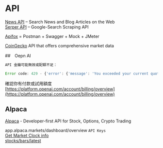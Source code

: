 # API

[News API](https://newsapi.org/) – Search News and Blog Articles on the Web  
[Serper API](https://serper.dev/) –  Google-Search Scraping API  

[Apifox](https://www.apifox.cn/)  = Postman + Swagger + Mock + JMeter  

[CoinGecko](https://docs.coingecko.com/reference/introduction) API  that offers comprehensive market data


##　Oepn AI


```js
API 金鑰可能無效或配額不足：

Error code: 429 - {'error': {'message': 'You exceeded your current quota, please check your plan and billing details. For more information on this error, read the docs: https://platform.openai.com/docs/guides/error-codes/api-errors.', 'type': 'insufficient_quota', 'param': None, 'code': 'insufficient_quota'}}
```

確認你有付款或試用額度 [https://platform.openai.com/account/billing/overview](https://platform.openai.com/account/billing/overview)


## Alpaca

[Alpaca](https://alpaca.markets/) - Developer-first API for Stock, Options, Crypto Trading  

app.alpaca.markets/dashboard/overview `API Keys`  
[Get Market Clock info](https://docs.alpaca.markets/reference/getclock-1)  
[stocks/bars/latest](https://docs.alpaca.markets/reference/stocklatestbars-1)  
